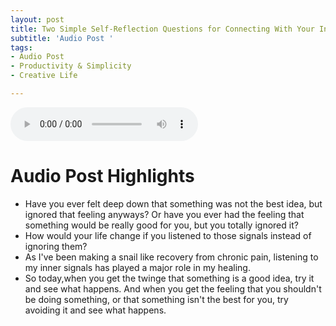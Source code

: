 ```yaml
---
layout: post
title: Two Simple Self-Reflection Questions for Connecting With Your Intuition
subtitle: 'Audio Post '
tags:
- Audio Post
- Productivity & Simplicity
- Creative Life

---
```

<audio controls>
<source src="https://drive.google.com/file/d/1REEnMDtOmvWx1PZ9NCZhzCOgcwtpkbHV/view?usp=share_link" type="audio/mpeg">
Your browser does not support the audio element.
</audio>

# Audio Post Highlights

- Have you ever felt deep down that something was not the best idea, but ignored that feeling anyways? Or have you ever had the feeling that something would be really good for you, but you totally ignored it? 
- How would your life change if you listened to those signals instead of ignoring them? 
- As I've been making a snail like recovery from chronic pain, listening to my inner signals has played a major role in my healing.
- So today,when you get the twinge that something is a good idea, try it and see what happens. And when you get the feeling that you shouldn't be doing something, or that something isn't the best for you, try avoiding it and see what happens. 

